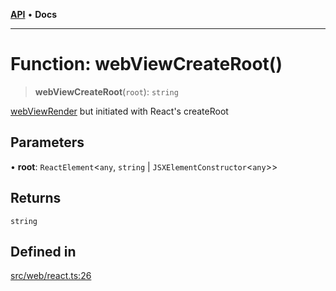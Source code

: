 [**API**](../../../API.md) • **Docs**

***

# Function: webViewCreateRoot()

> **webViewCreateRoot**(`root`): `string`

[webViewRender](webViewRender.md) but initiated with React's createRoot

## Parameters

• **root**: `ReactElement`\<`any`, `string` \| `JSXElementConstructor`\<`any`\>\>

## Returns

`string`

## Defined in

[src/web/react.ts:26](https://github.com/aladdinstudios/react-native-react-bridge/blob/655f877ebb3bf619b210aad74eeb5292e18e24cb/src/web/react.ts#L26)
